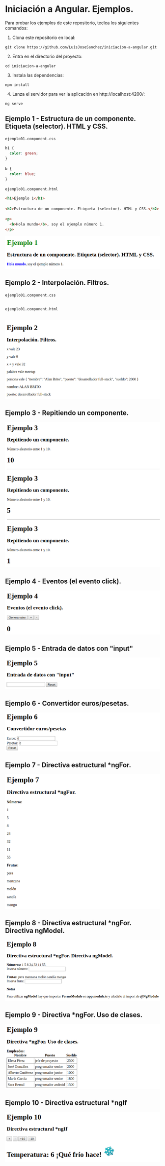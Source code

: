# Iniciación a Angular. Ejemplos.

Para probar los ejemplos de este repositorio, teclea los siguientes comandos:

1. Clona este repositorio en local:

```console
git clone https://github.com/LuisJoseSanchez/iniciacion-a-angular.git
```

2. Entra en el directorio del proyecto:

```console
cd iniciacion-a-angular
```

3. Instala las dependencias:

```console
npm install
```

4. Lanza el servidor para ver la aplicación en http://localhost:4200/:

```console
ng serve
```

## Ejemplo 1 - Estructura de un componente. Etiqueta (selector). HTML y CSS.

`ejemplo01.component.css`

```css
h1 {
  color: green;
}

b {
  color: blue;
}
```

`ejemplo01.component.html`

```html
<h1>Ejemplo 1</h1>

<h2>Estructura de un componente. Etiqueta (selector). HTML y CSS.</h2>

<p>
  <b>Hola mundo</b>, soy el ejemplo número 1.
</p>
```

<img src="img/ejemplo01.png">

## Ejemplo 2 - Interpolación. Filtros.

`ejemplo01.component.css`

```css

```

`ejemplo01.component.html`

```html

```

<img src="img/ejemplo02.png">

## Ejemplo 3 - Repitiendo un componente.

<img src="img/ejemplo03.png">

## Ejemplo 4 - Eventos (el evento click).

<img src="img/ejemplo04.png">

## Ejemplo 5 - Entrada de datos con "input"

<img src="img/ejemplo05.png">

## Ejemplo 6 - Convertidor euros/pesetas.

<img src="img/ejemplo06.png">

## Ejemplo 7 - Directiva estructural *ngFor.

<img src="img/ejemplo07.png">

## Ejemplo 8 - Directiva estructural *ngFor. Directiva ngModel.

<img src="img/ejemplo08.png">

## Ejemplo 9 - Directiva *ngFor. Uso de clases.

<img src="img/ejemplo09.png">

## Ejemplo 10 - Directiva estructural *ngIf

<img src="img/ejemplo10.png">
